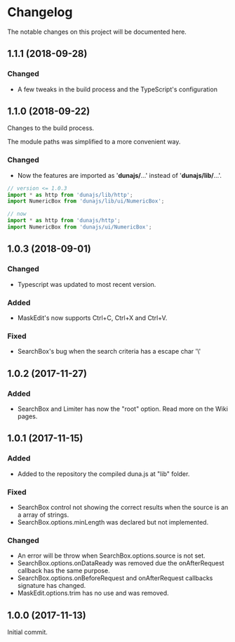 # Changelog <!-- markdownlint-disable MD024 -->

The notable changes on this project will be documented here.


## 1.1.1 (2018-09-28)

### Changed
- A few tweaks in the build process and the TypeScript's configuration

## 1.1.0 (2018-09-22)

Changes to the build process.

The module paths was simplified to a more convenient way.

### Changed

- Now the features are imported as '**dunajs/**...' instead of '**dunajs/lib/**...'.


```javascript
// version <= 1.0.3
import * as http from 'dunajs/lib/http';
import NumericBox from 'dunajs/lib/ui/NumericBox';

// now
import * as http from 'dunajs/http';
import NumericBox from 'dunajs/ui/NumericBox';
```


## 1.0.3 (2018-09-01)

### Changed
- Typescript was updated to most recent version.

### Added
- MaskEdit's now supports Ctrl+C, Ctrl+X and Ctrl+V.

### Fixed 
- SearchBox's bug when the search criteria has a escape char '\\'

## 1.0.2 (2017-11-27)

### Added

- SearchBox and Limiter has now the "root" option. Read more on the Wiki pages.

## 1.0.1 (2017-11-15)

### Added

- Added to the repository the compiled duna.js at "lib" folder.

### Fixed

- SearchBox control not showing the correct results when the source is an a array of strings.
- SearchBox.options.minLength was declared but not implemented.

### Changed

- An error will be throw when SearchBox.options.source is not set.
- SearchBox.options.onDataReady was removed due the onAfterRequest callback has the same purpose.
- SearchBox.options.onBeforeRequest and onAfterRequest callbacks signature has changed.
- MaskEdit.options.trim has no use and was removed.

## 1.0.0 (2017-11-13)

Initial commit.